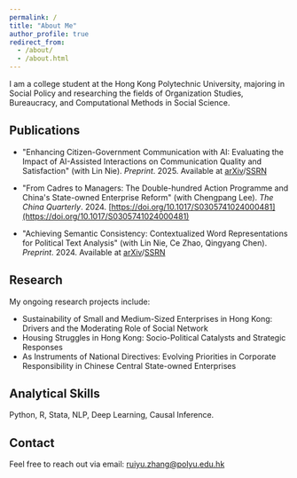 ```yaml
---
permalink: /
title: "About Me"
author_profile: true
redirect_from: 
  - /about/
  - /about.html
---
```



I am a college student at the Hong Kong Polytechnic University, majoring in Social Policy and researching the fields of Organization Studies, Bureaucracy, and Computational Methods in Social Science.
    
Publications
------
  - "Enhancing Citizen-Government Communication with AI: Evaluating the Impact of AI-Assisted Interactions on Communication Quality and Satisfaction" (with Lin Nie). *Preprint*. 2025. Available at [arXiv](https://arxiv.org/abs/2501.10715)/[SSRN](https://papers.ssrn.com/sol3/papers.cfm?abstract_id=5107547)

  - "From Cadres to Managers: The Double-hundred Action Programme and China's State-owned Enterprise Reform" (with Chengpang Lee). *The China Quarterly*. 2024. [https://doi.org/10.1017/S0305741024000481](https://doi.org/10.1017/S0305741024000481)

  - "Achieving Semantic Consistency: Contextualized Word Representations for Political Text Analysis" (with Lin Nie, Ce Zhao, Qingyang Chen). *Preprint*. 2024. Available at [arXiv](https://arxiv.org/abs/2412.04505)/[SSRN](https://papers.ssrn.com/sol3/papers.cfm?abstract_id=5043698)
    
Research
------
My ongoing research projects include:
 
 - Sustainability of Small and Medium-Sized Enterprises in Hong Kong: Drivers and the Moderating Role of Social Network
 - Housing Struggles in Hong Kong: Socio-Political Catalysts and Strategic Responses
 - As Instruments of National Directives: Evolving Priorities in Corporate Responsibility in Chinese Central State-owned Enterprises    

Analytical Skills
------
Python, R, Stata, NLP, Deep Learning, Causal Inference.

Contact
------
Feel free to reach out via email: ruiyu.zhang@polyu.edu.hk
